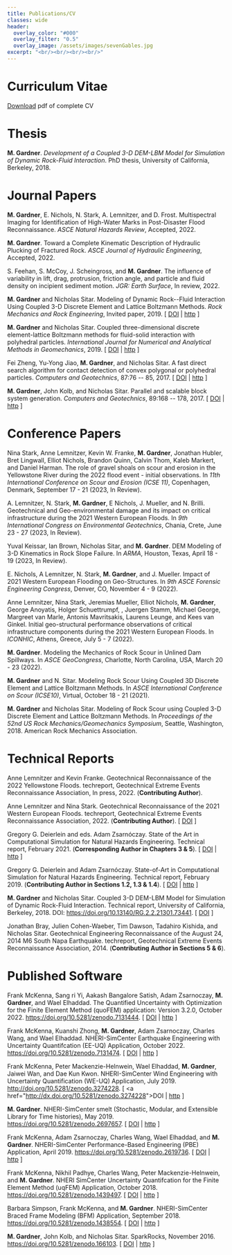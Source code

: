 ```yaml
---
title: Publications/CV
classes: wide
header:
  overlay_color: "#000"
  overlay_filter: "0.5"
  overlay_image: /assets/images/sevenGables.jpg
excerpt: "<br/><br/><br/><br/>"
---
```


# Curriculum Vitae
[Download](/assets/documents/GardnerMH_CV.pdf) pdf of complete CV
<br/>

# Thesis

<html>

<head>
<title>dissertation</title>
<meta http-equiv="content-type" content="text/html; charset=UTF-8">
<meta name="generator" content="bibtex2html">
</head>

<body>

<!-- This document was automatically generated with bibtex2html 1.99
     (see http://www.lri.fr/~filliatr/bibtex2html/),
     with the following command:
     bibtex2html -nokeys -nobiblinks -noabstract -nokeywords -d -r -nofooter -nobibsource dissertation.bib  -->




<p><a name="Gardner18"></a>

<b>M. Gardner</b>.
 <em>Development of a Coupled 3-D DEM-LBM Model for Simulation of
  Dynamic Rock-Fluid Interaction</em>.
 PhD thesis, University of California, Berkeley, 2018.

</p></body>
</html>

# Journal Papers

<html>

<head>
<title>journals</title>
<meta http-equiv="content-type" content="text/html; charset=UTF-8">
<meta name="generator" content="bibtex2html">
</head>

<body>

<!-- This document was automatically generated with bibtex2html 1.99
     (see http://www.lri.fr/~filliatr/bibtex2html/),
     with the following command:
     bibtex2html -nokeys -nobiblinks -noabstract -nokeywords -d -r -nofooter -nobibsource journals.bib  -->

<p><a name="gardner2022high"></a>

<b>M. Gardner</b>, E.&nbsp;Nichols, N.&nbsp;Stark, A.&nbsp;Lemnitzer, and D.&nbsp;Frost.
 Multispectral Imaging for Identification of High-Water Marks in
  Post-Disaster Flood Reconnaissance.
 <em>ASCE Natural Hazards Review</em>, Accepted, 2022.

</p>

<p><a name="gardner2022toward"></a>

<b>M. Gardner</b>.
 Toward a Complete Kinematic Description of Hydraulic Plucking of
  Fractured Rock.
 <em>ASCE Journal of Hydraulic Engineering</em>, Accepted, 2022.

</p>

<p><a name="feehan2022incipient"></a>

S.&nbsp;Feehan, S.&nbsp;McCoy, J.&nbsp;Scheingross, and <b>M. Gardner</b>.
 The influence of variability in lift, drag, protrusion, friction
  angle, and particle and fluid density on incipient sediment motion.
 <em>JGR: Earth Surface</em>, In review, 2022.

</p>

<p><a name="gardner2019modeling"></a>

<b>M. Gardner</b> and Nicholas Sitar.
 Modeling of Dynamic Rock--Fluid Interaction Using Coupled 3-D
  Discrete Element and Lattice Boltzmann Methods.
 <em>Rock Mechanics and Rock Engineering</em>, Invited paper, 2019.
[&nbsp;<a href="http://dx.doi.org/10.1007/s00603-019-01857-x">DOI</a>&nbsp;| 
<a href="https://doi.org/10.1007/s00603-019-01857-x">http</a>&nbsp;]

</p>

<p><a name="gardner2019coupled"></a>

<b>M. Gardner</b> and Nicholas Sitar.
 Coupled three-dimensional discrete element-lattice Boltzmann methods
  for fluid-solid interaction with polyhedral particles.
 <em>International Journal for Numerical and Analytical Methods in
  Geomechanics</em>, 2019.
[&nbsp;<a href="http://dx.doi.org/10.1002/nag.2972">DOI</a>&nbsp;| 
<a href="https://onlinelibrary.wiley.com/doi/abs/10.1002/nag.2972">http</a>&nbsp;]

</p>

<p><a name="Zheng17"></a>

Fei Zheng, Yu-Yong Jiao, <b>M. Gardner</b>, and Nicholas Sitar.
 A fast direct search algorithm for contact detection of convex
  polygonal or polyhedral particles.
 <em>Computers and Geotechnics</em>, 87:76 -- 85, 2017.
[&nbsp;<a href="https://doi.org/10.1016/j.compgeo.2017.02.001">DOI</a>&nbsp;| 
<a href="http://www.sciencedirect.com/science/article/pii/S0266352X17300277">http</a>&nbsp;]

</p>

<p><a name="Gardner17"></a>

<b>M. Gardner</b>, John Kolb, and Nicholas Sitar.
 Parallel and scalable block system generation.
 <em>Computers and Geotechnics</em>, 89:168 -- 178, 2017.
[&nbsp;<a href="https://doi.org/10.1016/j.compgeo.2017.05.001">DOI</a>&nbsp;| 
<a href="http://www.sciencedirect.com/science/article/pii/S0266352X17301143">http</a>&nbsp;]

</p>

</body>
</html>

# Conference Papers

<html>

<head>
<title>conference</title>
<meta http-equiv="content-type" content="text/html; charset=UTF-8">
<meta name="generator" content="bibtex2html">
</head>

<body>

<!-- This document was automatically generated with bibtex2html 1.99
     (see http://www.lri.fr/~filliatr/bibtex2html/),
     with the following command:
     bibtex2html -nokeys -nobiblinks -noabstract -nokeywords -d -r -nofooter -nobibsource conference.bib  -->

<p><a name="stark2023icse"></a>

Nina Stark, Anne Lemnitzer, Kevin&nbsp;W. Franke, <b>M. Gardner</b>, Jonathan
  Hubler, Bret Lingwall, Elliot Nichols, Brandon Quinn, Calvin Thom, Kaleb
  Markert, and Daniel Harman.
 The role of gravel shoals on scour and erosion in the Yellowstone
  River during the 2022 flood event - initial observations.
 In <em>11th International Conference on Scour and Erosion (ICSE
  11)</em>, Copenhagen, Denmark, September 17 - 21 (2023, In Review).

</p>

<p><a name="lemnitzer2023iceg"></a>

A.&nbsp;Lemnitzer, N.&nbsp;Stark, <b>M. Gardner</b>, E&nbsp;Nichols, J.&nbsp;Mueller, and
  N.&nbsp;Brilli.
 Geotechnical and Geo-environmental damage and its impact on critical
  infrastructure during the 2021 Western European Floods.
 In <em>9th International Congress on Environmental Geotechnics</em>,
  Chania, Crete, June 23 - 27 (2023, In Review).

</p>

<p><a name="keissar2023arma"></a>

Yuval Keissar, Ian Brown, Nicholas Sitar, and <b>M. Gardner</b>.
 DEM Modeling of 3-D Kinematics in Rock Slope Failure.
 In <em>ARMA</em>, Houston, Texas, April 18 - 19 (2023, In Review).

</p>

<p><a name="nichols2022forensic"></a>

E.&nbsp;Nichols, A&nbsp;Lemnitzer, N.&nbsp;Stark, <b>M. Gardner</b>, and J.&nbsp;Mueller.
 Impact of 2021 Western European Flooding on Geo-Structures.
 In <em>9th ASCE Forensic Engineering Congress</em>, Denver, CO, November
  4 - 9 (2022).

</p>

<p><a name="lemnitzer2022iconhic"></a>

Anne Lemnitzer, Nina Stark, Jeremias Mueller, Elliot Nichols, <b>M.
  Gardner</b>, George Anoyatis, Holger Schuettrumpf, , Juergen Stamm, Michael
  George, Margreet van Marle, Antonis Mavritsakis, Laurens Leunge, and Kees van
  Ginkel.
 Initial geo-structural performance observations of critical
  infrastructure components during the 2021 Western European Floods.
 In <em>ICONHIC</em>, Athens, Greece, July 5 - 7 (2022).

</p>

<p><a name="gardner2022geocongress"></a>

<b>M. Gardner</b>.
 Modeling the Mechanics of Rock Scour in Unlined Dam Spillways.
 In <em>ASCE GeoCongress</em>, Charlotte, North Carolina, USA, March 20 -
  23 (2022).

</p>

<p><a name="gardner2020icse"></a>

<b>M. Gardner</b> and N.&nbsp;Sitar.
 Modeling Rock Scour Using Coupled 3D Discrete Element and Lattice
  Boltzmann Methods.
 In <em>ASCE International Conference on Scour (ICSE10)</em>, Virtual,
  October 18 - 21 (2021).

</p>

<p><a name="Gardner18ARMA"></a>

<b>M. Gardner</b> and Nicholas Sitar.
 Modeling of Rock Scour using Coupled 3-D Discrete Element
  and Lattice Boltzmann Methods.
 In <em>Proceedings of the 52nd US Rock
  Mechanics/Geomechanics Symposium</em>, Seattle, Washington, 2018. American
  Rock Mechanics Association.

</p>

</body>
</html>

# Technical Reports

<html>

<head>
<title>techReps</title>
<meta http-equiv="content-type" content="text/html; charset=UTF-8">
<meta name="generator" content="bibtex2html">
</head>

<body>

<!-- This document was automatically generated with bibtex2html 1.99
     (see http://www.lri.fr/~filliatr/bibtex2html/),
     with the following command:
     bibtex2html -nokeys -nobiblinks -noabstract -nokeywords -d -r -nofooter -nobibsource techReps.bib  -->



<p><a name="lemnitzer2022yellowstone"></a>

Anne Lemnitzer and Kevin Franke.
 Geotechnical Reconnaissance of the 2022 Yellowstone Floods.
 techreport, Geotechnical Extreme Events Reconnaissance Association,
  In press, 2022.
 (<b>Contributing Author</b>).

</p>

<p><a name="lemnitzer2022geotechnical"></a>

Anne Lemnitzer and Nina Stark.
 Geotechnical Reconnaissance of the 2021 Western European Floods.
 techreport, Geotechnical Extreme Events Reconnaissance Association,
  2022.
 (<b>Contributing Author</b>).
[&nbsp;<a href="http://dx.doi.org/doi:10.18118/G6QH3D">DOI</a>&nbsp;]

</p>

<p><a name="deierlein2021state"></a>

Gregory&nbsp;G. Deierlein and eds. Adam&nbsp;Zsarnóczay.
 State of the Art in Computational Simulation for Natural Hazards
  Engineering.
 Technical report, February 2021.
 (<b>Corresponding Author in Chapters 3 &amp; 5</b>).
[&nbsp;<a href="http://dx.doi.org/10.5281/zenodo.4558106">DOI</a>&nbsp;| 
<a href="https://doi.org/10.5281/zenodo.4558106">http</a>&nbsp;]

</p>

<p><a name="simcenter2019state"></a>

Gregory&nbsp;G. Deierlein and Adam Zsarn&oacute;czay.
 State-of-Art in Computational Simulation for Natural Hazards
  Engineering.
 Technical report, February 2019.
 (<b>Contributing Author in Sections 1.2, 1.3 &amp; 1.4</b>).
[&nbsp;<a href="http://dx.doi.org/10.5281/zenodo.2579582">DOI</a>&nbsp;| 
<a href="https://doi.org/10.5281/zenodo.2579582">http</a>&nbsp;]

</p>

<p><a name="Gardner18Tech"></a>

<b>M. Gardner</b> and Nicholas Sitar.
 Coupled 3-D DEM-LBM Model for Simulation of Dynamic Rock-Fluid
  Interaction.
 Technical report, University of California, Berkeley, 2018.
 DOI: <a href="https://doi.org/10.13140/RG.2.2.21301.73441">https://doi.org/10.13140/RG.2.2.21301.73441</a>.
[&nbsp;<a href="http://dx.doi.org/10.13140/RG.2.2.21301.73441">DOI</a>&nbsp;]

</p>

<p><a name="Geer14"></a>

Jonathan Bray, Julien Cohen-Waeber, Tim Dawson, Tadahiro Kishida, and Nicholas
  Sitar.
 Geotechnical Engineering Reconnaissance of the August 24, 2014
  M6 South Napa Earthquake.
 techreport, Geotechnical Extreme Events Reconnaissance Association,
  2014.
 (<b>Contributing Author in Sections 5 &amp; 6</b>).

</p>

</body>
</html>

# Published Software

<html>

<head>
<title>software</title>
<meta http-equiv="content-type" content="text/html; charset=UTF-8">
<meta name="generator" content="bibtex2html">
</head>

<body>

<!-- This document was automatically generated with bibtex2html 1.99
     (see http://www.lri.fr/~filliatr/bibtex2html/),
     with the following command:
     bibtex2html -nokeys -nobiblinks -noabstract -nokeywords -d -r -nofooter -nobibsource software.bib  -->




<p><a name="mckenna2022quofem"></a>

Frank McKenna, Sang ri&nbsp;Yi, Aakash&nbsp;Bangalore Satish, Adam Zsarnoczay, <b>M.
  Gardner</b>, and Wael Elhaddad.
 The Quantified Uncertainty with Optimization for the Finite Element
  Method (quoFEM) application: Version 3.2.0, October 2022.
 https://doi.org/10.5281/zenodo.7131444.
[&nbsp;<a href="http://dx.doi.org/10.5281/zenodo.7131444">DOI</a>&nbsp;| 
<a href="https://doi.org/10.5281/zenodo.7131444">http</a>&nbsp;]

</p>

<p><a name="mckenna2022eeuq"></a>

Frank McKenna, Kuanshi Zhong, <b>M. Gardner</b>, Adam Zsarnoczay, Charles
  Wang, and Wael Elhaddad.
 NHERI-SimCenter Earthquake Engineering with Uncertainty
  Quantifcation (EE-UQ) Application, October 2022.
 https://doi.org/10.5281/zenodo.7131474.
[&nbsp;<a href="http://dx.doi.org/10.5281/zenodo.7131474">DOI</a>&nbsp;| 
<a href="https://doi.org/10.5281/zenodo.7131474">http</a>&nbsp;]

</p>

<p><a name="mckenna2019weuq"></a>

Frank McKenna, Peter Mackenzie-Helnwein, Wael Elhaddad, <b>M. Gardner</b>,
  Jaiwei Wan, and Dae&nbsp;Kun Kwon.
 NHERI-SimCenter Wind Engineering with Uncertainty Quantification
  (WE-UQ) Application, July 2019.
 http://doi.org/10.5281/zenodo.3274228.
[&nbsp;<a href="http://dx.doi.org/<a href="https://doi.org/10.5281/zenodo.3274228">10.5281/zenodo.3274228</a>">DOI</a>&nbsp;| 
<a href="https://doi.org/10.5281/zenodo.3274228">http</a>&nbsp;]

</p>

<p><a name="gardner2019smelt"></a>

<b>M. Gardner</b>.
 NHERI-SimCenter smelt (Stochastic, Modular, and Extensible Library
  for Time histories), May 2019.
 https://doi.org/10.5281/zenodo.2697657.
[&nbsp;<a href="http://dx.doi.org/10.5281/zenodo.2697657">DOI</a>&nbsp;| 
<a href="https://doi.org/10.5281/zenodo.2697657">http</a>&nbsp;]

</p>

<p><a name="mckenna2019pbe"></a>

Frank McKenna, Adam Zsarnoczay, Charles Wang, Wael Elhaddad, and <b>M.
  Gardner</b>.
 NHERI-SimCenter Performance-Based Engineering (PBE) Application,
  April 2019.
 https://doi.org/10.5281/zenodo.2619736.
[&nbsp;<a href="http://dx.doi.org/10.5281/zenodo.2619736">DOI</a>&nbsp;| 
<a href="https://doi.org/10.5281/zenodo.2619736">http</a>&nbsp;]

</p>

<p><a name="mckenna2018uqfem"></a>

Frank McKenna, Nikhil Padhye, Charles Wang, Peter Mackenzie-Helnwein, and
  <b>M. Gardner</b>.
 NHERI SimCenter Uncertainty Quantifcation for the Finite Element
  Method (uqFEM) Application, October 2018.
 https://doi.org/10.5281/zenodo.1439497.
[&nbsp;<a href="http://dx.doi.org/10.5281/zenodo.1439497">DOI</a>&nbsp;| 
<a href="https://doi.org/10.5281/zenodo.1439497">http</a>&nbsp;]

</p>

<p><a name="simpson18bfm"></a>

Barbara Simpson, Frank McKenna, and <b>M. Gardner</b>.
 NHERI-SimCenter Braced Frame Modeling (BFM) Application, September
  2018.
 https://doi.org/10.5281/zenodo.1438554.
[&nbsp;<a href="http://dx.doi.org/10.5281/zenodo.1438554">DOI</a>&nbsp;| 
<a href="https://doi.org/10.5281/zenodo.1438554">http</a>&nbsp;]

</p>

<p><a name="gardner2016sparkrocks"></a>

<b>M. Gardner</b>, John Kolb, and Nicholas Sitar.
 SparkRocks, November 2016.
 https://doi.org/10.5281/zenodo.166103.
[&nbsp;<a href="http://dx.doi.org/10.5281/zenodo.166103">DOI</a>&nbsp;| 
<a href="https://doi.org/10.5281/zenodo.166103">http</a>&nbsp;]

</p></body>
</html>
